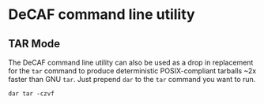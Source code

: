 # DeCAF command line utility

## TAR Mode

The DeCAF command line utility can also be used as a drop in replacement for the `tar` command to produce deterministic POSIX-compliant tarballs ~2x faster than GNU `tar`. Just prepend `dar` to the `tar` command you want to run.

`dar tar -czvf`
